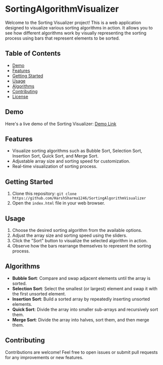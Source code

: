 # SortingAlgorithmVisualizer

Welcome to the Sorting Visualizer project! This is a web application designed to visualize various sorting algorithms in action. It allows you to see how different algorithms work by visually representing the sorting process using bars that represent elements to be sorted.

## Table of Contents

- [Demo](#demo)
- [Features](#features)
- [Getting Started](#getting-started)
- [Usage](#usage)
- [Algorithms](#algorithms)
- [Contributing](#contributing)
- [License](#license)

## Demo

Here's a live demo of the Sorting Visualizer: [Demo Link](your-demo-link)

## Features

- Visualize sorting algorithms such as Bubble Sort, Selection Sort, Insertion Sort, Quick Sort, and Merge Sort.
- Adjustable array size and sorting speed for customization.
- Real-time visualization of sorting process.

## Getting Started

1. Clone this repository: `git clone https://github.com/HarshSharma1246/SortingAlgorithmVisualizer`
2. Open the `index.html` file in your web browser.

## Usage

1. Choose the desired sorting algorithm from the available options.
2. Adjust the array size and sorting speed using the sliders.
3. Click the "Sort" button to visualize the selected algorithm in action.
4. Observe how the bars rearrange themselves to represent the sorting process.

## Algorithms

- **Bubble Sort**: Compare and swap adjacent elements until the array is sorted.
- **Selection Sort**: Select the smallest (or largest) element and swap it with the first unsorted element.
- **Insertion Sort**: Build a sorted array by repeatedly inserting unsorted elements.
- **Quick Sort**: Divide the array into smaller sub-arrays and recursively sort them.
- **Merge Sort**: Divide the array into halves, sort them, and then merge them.

## Contributing

Contributions are welcome! Feel free to open issues or submit pull requests for any improvements or new features.
